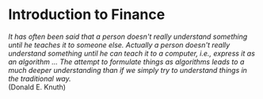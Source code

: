 Introduction to Finance
=======

<em>It has often been said that a person doesn't really understand something until he teaches it to someone else. Actually a person doesn't really understand something until he can teach it to a computer, i.e., express it as an algorithm ... The attempt to formulate things as algorithms leads to a much deeper understanding than if we simply try to understand things in the traditional way.</em> <br>
(Donald E. Knuth)
